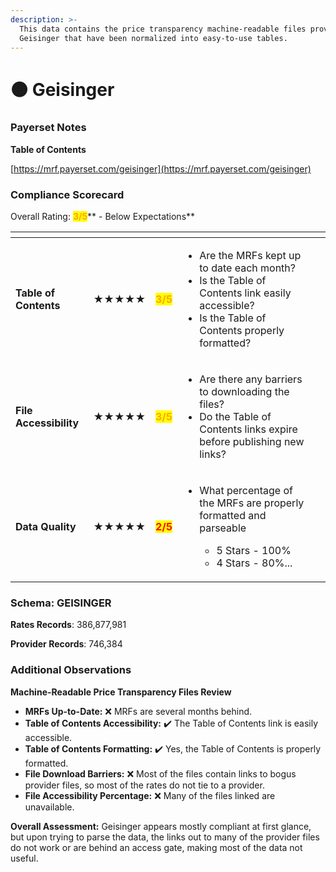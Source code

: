 ```yaml
---
description: >-
  This data contains the price transparency machine-readable files provided by
  Geisinger that have been normalized into easy-to-use tables.
---
```


# 🟠 Geisinger

### Payerset Notes

**Table of Contents**

[https://mrf.payerset.com/geisinger](https://mrf.payerset.com/geisinger)

### Compliance Scorecard

Overall Rating: <mark style="color:orange;">**3/5**</mark>** - Below Expectations**

<table data-view="cards"><thead><tr><th></th><th></th><th></th><th></th><th data-hidden data-card-cover data-type="files"></th></tr></thead><tbody><tr><td><strong>Table of Contents</strong></td><td><strong>★★★★★</strong></td><td><mark style="color:orange;"><strong>3/5</strong></mark></td><td><ul><li>Are the MRFs kept up to date each month? </li><li>Is the Table of Contents link easily accessible?</li><li>Is the Table of Contents properly formatted?</li></ul></td><td></td></tr><tr><td><strong>File Accessibility</strong></td><td><strong>★★★★★</strong></td><td><mark style="color:orange;"><strong>3/5</strong></mark></td><td><ul><li>Are there any barriers to downloading the files?</li><li>Do the Table of Contents links expire before publishing new links?</li></ul></td><td></td></tr><tr><td><strong>Data Quality</strong></td><td><strong>★★★★★</strong></td><td><mark style="color:red;"><strong>2/5</strong></mark></td><td><ul><li><p>What percentage of the MRFs are properly formatted and parseable</p><ul><li>5 Stars - 100%</li><li>4 Stars - 80%...</li></ul></li></ul></td><td></td></tr></tbody></table>

### Schema: GEISINGER

**Rates Records**: 386,877,981

**Provider Records**: 746,384

### Additional Observations

**Machine-Readable Price Transparency Files Review**

* **MRFs Up-to-Date:** ❌ MRFs are several months behind.
* **Table of Contents Accessibility:** ✔️ The Table of Contents link is easily accessible.
* **Table of Contents Formatting:** ✔️ Yes, the Table of Contents is properly formatted.
* **File Download Barriers:** ❌ Most of the files contain links to bogus provider files, so most of the rates do not tie to a provider.
* **File Accessibility Percentage:** ❌ Many of the files linked are unavailable.

**Overall Assessment:** Geisinger appears mostly compliant at first glance, but upon trying to parse the data, the links out to many of the provider files do not work or are behind an access gate, making most of the data not useful.

